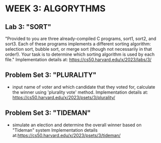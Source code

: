 # WEEK 3: ALGORYTHMS

## Lab 3: "SORT"
"Provided to you are three already-compiled C programs, sort1, sort2, and sort3. 
Each of these programs implements a different sorting algorithm: selection sort, 
bubble sort, or merge sort (though not necessarily in that order!).  Your task is to determine which sorting algorithm is used by each file."
Implementation details at: https://cs50.harvard.edu/x/2023/labs/3/


## Problem Set 3: "PLURALITY"
- input name of voter and which candidate that they voted for, calculate the winner using 'plurality vote' method.
Implementation details at: https://cs50.harvard.edu/x/2023/psets/3/plurality/

## Problem Set 3: "TIDEMAN"
- simulate an election and determine the overall winner based on "Tideman" system
Implementation details at:https://cs50.harvard.edu/x/2023/psets/3/tideman/
